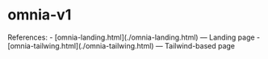 # omnia-v1

<href>
References:
- [omnia-landing.html](./omnia-landing.html) — Landing page
- [omnia-tailwing.html](./omnia-tailwing.html) — Tailwind-based page
